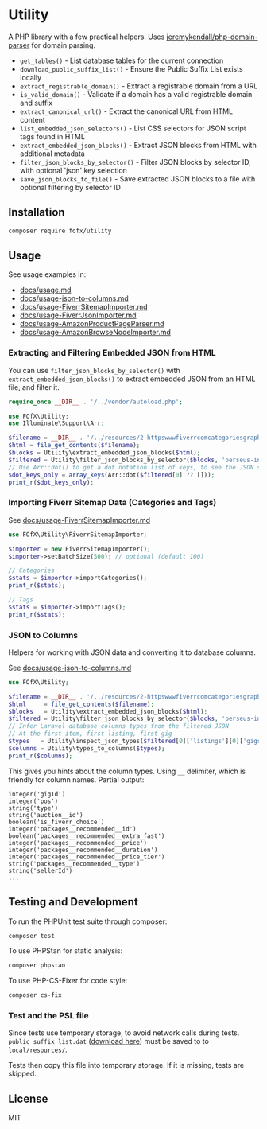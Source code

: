 # Utility

A PHP library with a few practical helpers. Uses [jeremykendall/php-domain-parser](https://github.com/jeremykendall/php-domain-parser) for domain parsing.

- `get_tables()` - List database tables for the current connection
- `download_public_suffix_list()` - Ensure the Public Suffix List exists locally
- `extract_registrable_domain()` - Extract a registrable domain from a URL
- `is_valid_domain()` - Validate if a domain has a valid registrable domain and suffix
- `extract_canonical_url()` - Extract the canonical URL from HTML content
- `list_embedded_json_selectors()` - List CSS selectors for JSON script tags found in HTML
- `extract_embedded_json_blocks()` - Extract JSON blocks from HTML with additional metadata
- `filter_json_blocks_by_selector()` - Filter JSON blocks by selector ID, with optional 'json' key selection
- `save_json_blocks_to_file()` - Save extracted JSON blocks to a file with optional filtering by selector ID

## Installation

```bash
composer require fofx/utility
```

## Usage

See usage examples in:

- [docs/usage.md](docs/usage.md)
- [docs/usage-json-to-columns.md](docs/usage-json-to-columns.md)
- [docs/usage-FiverrSitemapImporter.md](docs/usage-FiverrSitemapImporter.md)
- [docs/usage-FiverrJsonImporter.md](docs/usage-FiverrJsonImporter.md)
- [docs/usage-AmazonProductPageParser.md](docs/usage-AmazonProductPageParser.md)
- [docs/usage-AmazonBrowseNodeImporter.md](docs/usage-AmazonBrowseNodeImporter.md)

### Extracting and Filtering Embedded JSON from HTML

You can use `filter_json_blocks_by_selector()` with `extract_embedded_json_blocks()` to extract embedded JSON from an HTML file, and filter it.

```php
require_once __DIR__ . '/../vendor/autoload.php';

use FOfX\Utility;
use Illuminate\Support\Arr;

$filename = __DIR__ . '/../resources/2-httpswwwfiverrcomcategoriesgraphics-designcreative-logo-design-fiverrcom-browserhtml.html';
$html = file_get_contents($filename);
$blocks = Utility\extract_embedded_json_blocks($html);
$filtered = Utility\filter_json_blocks_by_selector($blocks, 'perseus-initial-props', true);
// Use Arr::dot() to get a dot notation list of keys, to see the JSON structure
$dot_keys_only = array_keys(Arr::dot($filtered[0] ?? []));
print_r($dot_keys_only);
```

### Importing Fiverr Sitemap Data (Categories and Tags)

See [docs/usage-FiverrSitemapImporter.md](docs/usage-FiverrSitemapImporter.md)

```php
use FOfX\Utility\FiverrSitemapImporter;

$importer = new FiverrSitemapImporter();
$importer->setBatchSize(500); // optional (default 100)

// Categories
$stats = $importer->importCategories();
print_r($stats);

// Tags
$stats = $importer->importTags();
print_r($stats);
```

### JSON to Columns

Helpers for working with JSON data and converting it to database columns.

See [docs/usage-json-to-columns.md](docs/usage-json-to-columns.md)

```php
use FOfX\Utility;

$filename = __DIR__ . '/../resources/2-httpswwwfiverrcomcategoriesgraphics-designcreative-logo-design-fiverrcom-browserhtml.html';
$html     = file_get_contents($filename);
$blocks   = Utility\extract_embedded_json_blocks($html);
$filtered = Utility\filter_json_blocks_by_selector($blocks, 'perseus-initial-props', true);
// Infer Laravel database columns types from the filtered JSON
// At the first item, first listing, first gig
$types   = Utility\inspect_json_types($filtered[0]['listings'][0]['gigs'][0], delimiter: '__', infer: true);
$columns = Utility\types_to_columns($types);
print_r($columns);
```

This gives you hints about the column types. Using `__` delimiter, which is friendly for column names. Partial output:

```
integer('gigId')
integer('pos')
string('type')
string('auction__id')
boolean('is_fiverr_choice')
integer('packages__recommended__id')
boolean('packages__recommended__extra_fast')
integer('packages__recommended__price')
integer('packages__recommended__duration')
integer('packages__recommended__price_tier')
string('packages__recommended__type')
string('sellerId')
...
```

## Testing and Development

To run the PHPUnit test suite through composer:

```bash
composer test
```

To use PHPStan for static analysis:

```bash
composer phpstan
```

To use PHP-CS-Fixer for code style:

```bash
composer cs-fix
```

### Test and the PSL file

Since tests use temporary storage, to avoid network calls during tests. `public_suffix_list.dat` ([download here](https://publicsuffix.org/list/public_suffix_list.dat)) must be saved to to `local/resources/`.

Tests then copy this file into temporary storage. If it is missing, tests are skipped.


## License

MIT

